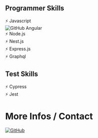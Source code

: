 
## Programmer Skills

⚡️ Javascript
<br/>
![GitHub](https://upload.wikimedia.org/wikipedia/commons/thumb/c/cf/Angular_full_color_logo.svg/20px-Angular_full_color_logo.svg.png) Angular
<br/>
⚡️  Node.js
<br/>
⚡️ Nest.js
<br/>
⚡️ Express.js
<br/>
⚡️ Graphql
<br/>

## Test Skills
⚡️ Cypress
<br/>
⚡️ Jest


# More Infos / Contact
[![GitHub](https://upload.wikimedia.org/wikipedia/commons/thumb/0/01/LinkedIn_Logo.svg/120px-LinkedIn_Logo.svg.png)](https://www.linkedin.com/in/lucas-kalinski-da-cunha-1492ab20b/)
